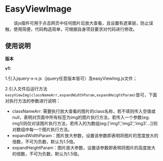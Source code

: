 # EasyViewImage  

　　该js插件可用于点击网页中任何图片后放大查看，且设置有遮罩层，防止误触，使用简便，代码构造简单，可根据自身项目要求对代码进行修改。  
## 使用说明  

**版本**  

**v1:**  

1.引入jquery-x-x.js（jquery任意版本皆可）及easyViewImg.js文件；  

2.引入文件后运行方法```easyViewImg(classNameArr,expandWidthParam,expandHeightParam)```皆可，下面对执行方法的参数进行说明：  
  - classNameArr: 需要执行放大查看的图片的class名称，若不填则传入空值或null，表明对页面中所有标签为img的图片执行方法，若传入一个参数(eg: img1)则仅对该图片执行方法，若传入的为数组(eg:['img1','img2','img3'...])则对数组中每一个图片执行方法。
  - expandWidthParam：图片放大参数，设置该参数即表明将图片的宽度放大的倍数，不可为负数，默认为1.5倍。
  - expandHeightParam：图片放大参数，设置该参数即表明将图片的高度放大的倍数，不可为负数，默认为1.5倍。
